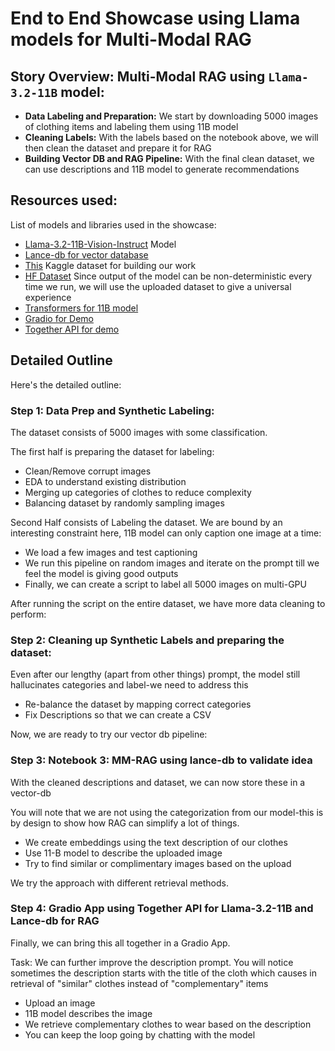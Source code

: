 # End to End Showcase using Llama models for Multi-Modal RAG 

## Story Overview: Multi-Modal RAG using `Llama-3.2-11B` model: 

- **Data Labeling and Preparation:** We start by downloading 5000 images of clothing items and labeling them using 11B model
- **Cleaning Labels:** With the labels based on the notebook above, we will then clean the dataset and prepare it for RAG
- **Building Vector DB and RAG Pipeline:** With the final clean dataset, we can use descriptions and 11B model to generate recommendations

## Resources used: 

List of models and libraries used in the showcase:

- [Llama-3.2-11B-Vision-Instruct](https://www.llama.com/docs/how-to-guides/vision-capabilities/) Model
- [Lance-db for vector database](https://lancedb.com)
- [This]() Kaggle dataset for building our work
- [HF Dataset](https://huggingface.co/datasets/Sanyam/MM-Demo) Since output of the model can be non-deterministic every time we run, we will use the uploaded dataset to give a universal experience
- [Transformers for 11B model](https://github.com/huggingface/transformers) 
- [Gradio for Demo](https://github.com/gradio-app/gradio)
- [Together API for demo](https://www.together.ai)

## Detailed Outline 

Here's the detailed outline:

### Step 1: Data Prep and Synthetic Labeling:

The dataset consists of 5000 images with some classification.

The first half is preparing the dataset for labeling:
- Clean/Remove corrupt images
- EDA to understand existing distribution
- Merging up categories of clothes to reduce complexity 
- Balancing dataset by randomly sampling images

Second Half consists of Labeling the dataset. We are bound by an interesting constraint here, 11B model can only caption one image at a time:
- We load a few images and test captioning
- We run this pipeline on random images and iterate on the prompt till we feel the model is giving good outputs
- Finally, we can create a script to label all 5000 images on multi-GPU

After running the script on the entire dataset, we have more data cleaning to perform:

### Step 2: Cleaning up Synthetic Labels and preparing the dataset:

Even after our lengthy (apart from other things) prompt, the model still hallucinates categories and label-we need to address this

- Re-balance the dataset by mapping correct categories
- Fix Descriptions so that we can create a CSV

Now, we are ready to try our vector db pipeline:

### Step 3: Notebook 3: MM-RAG using lance-db to validate idea

With the cleaned descriptions and dataset, we can now store these in a vector-db

You will note that we are not using the categorization from our model-this is by design to show how RAG can simplify a lot of things. 

- We create embeddings using the text description of our clothes
- Use 11-B model to describe the uploaded image
- Try to find similar or complimentary images based on the upload

We try the approach with different retrieval methods.


### Step 4: Gradio App using Together API for Llama-3.2-11B and Lance-db for RAG

Finally, we can bring this all together in a Gradio App. 

Task: We can further improve the description prompt. You will notice sometimes the description starts with the title of the cloth which causes in retrieval of "similar" clothes instead of "complementary" items

- Upload an image
- 11B model describes the image
- We retrieve complementary clothes to wear based on the description
- You can keep the loop going by chatting with the model